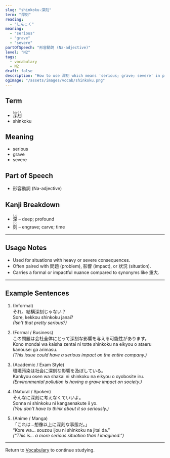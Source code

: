 ```yaml
---
slug: "shinkoku-深刻"
term: "深刻"
reading:
  - "しんこく"
meaning:
  - "serious"
  - "grave"
  - "severe"
partOfSpeech: "形容動詞 (Na-adjective)"
level: "N2"
tags:
  - vocabulary
  - N2
draft: false
description: "How to use 深刻 which means 'serious; grave; severe' in preparation for the JLPT N2"
ogImage: "/assets/images/vocab/shinkoku.png"
---
```


## Term  
- <ruby>深刻<rt>しんこく</rt></ruby>
- shinkoku

## Meaning  
- serious  
- grave  
- severe

## Part of Speech  
- 形容動詞 (Na-adjective)

## Kanji Breakdown  
- <ruby>深<rt>しん</rt></ruby> – deep; profound  
- <ruby>刻<rt>こく</rt></ruby> – engrave; carve; time

---

## Usage Notes

- Used for situations with heavy or severe consequences.  
- Often paired with 問題 (problem), 影響 (impact), or 状況 (situation).  
- Carries a formal or impactful nuance compared to synonyms like 重大.

---

## Example Sentences

1. (Informal)  
それ、結構<span class="text-skin-accent">深刻</span>じゃない？  
Sore, kekkou <span class="text-skin-accent">shinkoku</span> janai?  
*(Isn’t that pretty <span class="text-skin-accent">serious</span>?)*

2. (Formal / Business)  
この問題は会社全体にとって<span class="text-skin-accent">深刻</span>な影響を与える可能性があります。  
Kono mondai wa kaisha zentai ni totte <span class="text-skin-accent">shinkoku</span> na eikyou o ataeru kanousei ga arimasu.  
*(This issue could have a <span class="text-skin-accent">serious</span> impact on the entire company.)*

3. (Academic / Exam Style)  
環境汚染は社会に<span class="text-skin-accent">深刻</span>な影響を及ぼしている。  
Kankyou osen wa shakai ni <span class="text-skin-accent">shinkoku</span> na eikyou o oyobosite iru.  
*(Environmental pollution is having a <span class="text-skin-accent">grave</span> impact on society.)*

4. (Natural / Spoken)  
そんなに<span class="text-skin-accent">深刻</span>に考えなくていいよ。  
Sonna ni <span class="text-skin-accent">shinkoku</span> ni kangaenakute ii yo.  
*(You don’t have to think about it so <span class="text-skin-accent">seriously</span>.)*

5. (Anime / Manga)  
「これは…想像以上に<span class="text-skin-accent">深刻</span>な事態だ。」  
“Kore wa… souzou ijou ni <span class="text-skin-accent">shinkoku</span> na jitai da.”  
*(“This is… a more <span class="text-skin-accent">serious</span> situation than I imagined.”)*

---

Return to [Vocabulary](/vocabulary/) to continue studying.
